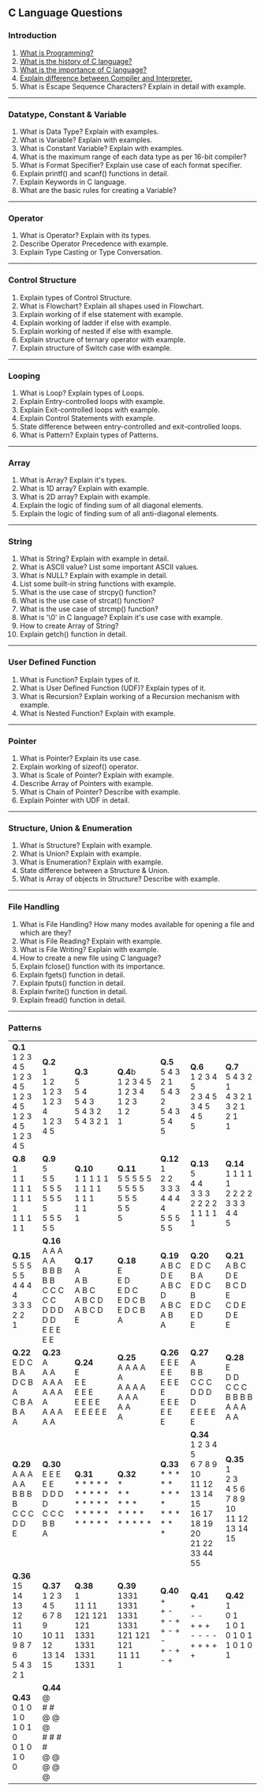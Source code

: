 ## C Language Questions

### Introduction
1. [What is Programming?](https://medium.com/@milankathiriya/what-is-programming-fe7a0dc39a7a)
2. [What is the history of C language?](https://medium.com/@milankathiriya/the-history-of-the-c-language-b9deb0155bf0)
3. [What is the importance of C language?](https://medium.com/@milankathiriya/importance-features-of-c-language-7fe80a1a754b)
4. [Explain difference between Compiler and Interpreter.](https://medium.com/@milankathiriya/translator-compiler-interpreter-522ce6b75e55)
5. What is Escape Sequence Characters? Explain in detail with example.

---

### Datatype, Constant & Variable
1. What is Data Type? Explain with examples.
2. What is Variable? Explain with examples.
3. What is Constant Variable? Explain with examples.
4. What is the maximum range of each data type as per 16-bit compiler?
5. What is Format Specifier? Explain use case of each format specifier.
6. Explain printf() and scanf() functions in detail.
7. Explain Keywords in C language.
8. What are the basic rules for creating a Variable?

---

### Operator
1. What is Operator? Explain with its types.
2. Describe Operator Precedence with example.
3. Explain Type Casting or Type Conversation.

---

### Control Structure
1. Explain types of Control Structure.
2. What is Flowchart? Explain all shapes used in Flowchart.
3. Explain working of if else statement with example.
4. Explain working of ladder if else with example.
5. Explain working of nested if else with example.
6. Explain structure of ternary operator with example.
7. Explain structure of Switch case with example.

---

### Looping
1. What is Loop? Explain types of Loops.
2. Explain Entry-controlled loops with example.
3. Explain Exit-controlled loops with example.
4. Explain Control Statements with example.
5. State difference between entry-controlled and exit-controlled loops.
6. What is Pattern? Explain types of Patterns.

---

### Array
1. What is Array? Explain it's types.
2. What is 1D array? Explain with example.
3. What is 2D array? Explain with example.
4. Explain the logic of finding sum of all diagonal elements.
5. Explain the logic of finding sum of all anti-diagonal elements.

---

### String
1. What is String? Explain with example in detail.
2. What is ASCII value? List some important ASCII values.
3. What is NULL? Explain with example in detail.
4. List some built-in string functions with example.
5. What is the use case of strcpy() function?
6. What is the use case of strcat() function?
7. What is the use case of strcmp() function?
8. What is '\0' in C language? Explain it's use case with example.
9. How to create Array of String?
10. Explain getch() function in detail.

---

### User Defined Function
1. What is Function? Explain types of it.
2. What is User Defined Function (UDF)? Explain types of it.
3. What is Recursion? Explain working of a Recursion mechanism with example.
4. What is Nested Function? Explain with example.

---

### Pointer
1. What is Pointer? Explain its use case.
2. Explain working of sizeof() operator.
3. What is Scale of Pointer? Explain with example.
4. Describe Array of Pointers with example.
5. What is Chain of Pointer? Describe with example.
6. Explain Pointer with UDF in detail.

---

### Structure, Union & Enumeration
1. What is Structure? Explain with example.
2. What is Union? Explain with example.
3. What is Enumeration? Explain with example.
4. State difference between a Structure & Union.
5. What is Array of objects in Structure? Describe with example.

---

### File Handling
1. What is File Handling? How many modes available for opening a file and which are they?
2. What is File Reading? Explain with example.
3. What is File Writing? Explain with example.
4. How to create a new file using C language?
5. Explain fclose() function with its importance.
6. Explain fgets() function in detail.
7. Explain fputs() function in detail.
8. Explain fwrite() function in detail.
9. Explain fread() function in detail.

---

### Patterns

<table>
  <tbody>
    <tr>
      <td>
        <b>Q.1</b> <br>
        1 2 3 4 5 <br>
        1 2 3 4 5 <br>
        1 2 3 4 5 <br>
        1 2 3 4 5 <br>
        1 2 3 4 5 <br>
      </td>
      <td>
        <b>Q.2</b> <br>
        1 <br>
        1 2 <br>
        1 2 3 <br>
        1 2 3 4 <br>
        1 2 3 4 5 <br>
      </td>
      <td>
        <b>Q.3</b> <br>
        5 <br>
        5 4 <br>
        5 4 3 <br>
        5 4 3 2 <br>
        5 4 3 2 1 <br>
      </td>
      <td>
        <b>Q.4</b>b <br>
        1 2 3 4 5 <br>
        1 2 3 4 <br>
        1 2 3 <br>
        1 2 <br>
        1 <br>
      </td>
      <td>
        <b>Q.5</b> <br>
        5 4 3 2 1 <br>
        5 4 3 2 <br>
        5 4 3 <br>
        5 4 <br>
        5 <br>
      </td>
      <td>
        <b>Q.6</b> <br>
        1 2 3 4 5 <br>
        2 3 4 5 <br>
        3 4 5 <br>
        4 5 <br>
        5 <br>
      </td>
      <td>
        <b>Q.7</b> <br>
        5 4 3 2 1 <br>
        4 3 2 1 <br>
        3 2 1 <br>
        2 1 <br>
        1 <br>
      </td>
    </tr>
    <tr>
      <td>
        <b>Q.8</b> <br>
        1 <br>
        1 1 <br>
        1 1 1 <br>
        1 1 1 1 <br>
        1 1 1 1 1 <br>
      </td>
      <td>
        <b>Q.9</b> <br>
        5 <br>
        5 5 <br>
        5 5 5 <br>
        5 5 5 5 <br>
        5 5 5 5 5 <br>
      </td>
      <td>
        <b>Q.10</b> <br>
        1 1 1 1 1 <br>
        1 1 1 1 <br>
        1 1 1 <br>
        1 1 <br>
        1 <br>
      </td>
      <td>
        <b>Q.11</b> <br>
        5 5 5 5 5 <br>
        5 5 5 5 <br>
        5 5 5 <br>
        5 5 <br>
        5 <br>
      </td>
      <td>
        <b>Q.12</b> <br>
        1 <br>
        2 2 <br>
        3 3 3 <br>
        4 4 4 4 <br>
        5 5 5 5 5 <br>
      </td>
      <td>
        <b>Q.13</b> <br>
        5 <br>
        4 4 <br>
        3 3 3 <br>
        2 2 2 2 <br>
        1 1 1 1 1 <br>
      </td>
      <td>
        <b>Q.14</b> <br>
        1 1 1 1 1 <br>
        2 2 2 2 <br>
        3 3 3 <br>
        4 4 <br>
        5 <br>
      </td>
    </tr>
    <tr>
      <td>
        <b>Q.15</b> <br>
        5 5 5 5 5 <br>
        4 4 4 4 <br>
        3 3 3 <br>
        2 2 <br>
        1 <br>
      </td>
      <td>
        <b>Q.16</b> <br>
        A A A A A <br>
        B B B B B <br>
        C C C C C <br>
        D D D D D <br>
        E E E E E <br>
      </td>
      <td>
        <b>Q.17</b> <br>
        A <br>
        A B <br>
        A B C <br>
        A B C D <br>
        A B C D E <br>
      </td>
      <td>
        <b>Q.18</b> <br>
        E <br>
        E D <br>
        E D C <br>
        E D C B <br>
        E D C B A <br>
      </td>
      <td>
        <b>Q.19</b> <br>
        A B C D E <br>
        A B C D <br>
        A B C <br>
        A B <br>
        A <br>
      </td>
      <td>
        <b>Q.20</b> <br>
        E D C B A <br>
        E D C B <br>
        E D C <br>
        E D <br>
        E <br>
      </td>
      <td>
        <b>Q.21</b> <br>
        A B C D E <br>
        B C D E <br>
        C D E <br>
        D E <br>
        E <br>
      </td>
    </tr>
    <tr>
      <td>
        <b>Q.22</b> <br>
        E D C B A <br>
        D C B A <br> 
        C B A <br>
        B A <br>
        A <br>
      </td>
      <td>
        <b>Q.23</b> <br>
        A <br>
        A A <br>
        A A A <br>
        A A A A <br>
        A A A A A <br>
      </td>
      <td>
        <b>Q.24</b> <br>
        E <br>
        E E <br>
        E E E <br>
        E E E E <br>
        E E E E E <br>
      </td>
      <td>
        <b>Q.25</b> <br>
        A A A A A <br>
        A A A A <br>
        A A A <br>
        A A <br>
        A <br>
      </td>
      <td>
        <b>Q.26</b> <br>
        E E E E E <br>
        E E E E <br>
        E E E <br>
        E E <br>
        E <br>
      </td>
      <td>
        <b>Q.27</b> <br>
        A <br>
        B B <br>
        C C C <br>
        D D D D <br>
        E E E E E <br>
      </td>
      <td>
        <b>Q.28</b> <br>
        E <br>
        D D <br>
        C C C <br>
        B B B B <br>
        A A A A A <br>
      </td>
    </tr>
    <tr>
      <td>
        <b>Q.29</b> <br>
        A A A A A <br>
        B B B B <br>
        C C C <br>
        D D <br>
        E <br>
      </td>
      <td>
        <b>Q.30</b> <br>
        E E E E E <br>
        D D D D <br>
        C C C <br>
        B B <br>
        A <br>
      </td>
      <td>
        <b>Q.31</b> <br>
        * * * * * <br>
        * * * * * <br>
        * * * * * <br>
        * * * * * <br>
        * * * * * <br>
      </td>
      <td>
        <b>Q.32</b> <br>
        * <br>
        * * <br>
        * * * <br>
        * * * * <br>
        * * * * * <br>
      </td>
      <td>
        <b>Q.33</b> <br>
        * * * * * <br>
        * * * * <br>
        * * * <br>
        * * <br>
        * <br>
      </td>
      <td>
        <b>Q.34</b> <br>
        1 2 3 4 5 <br>
        6 7 8 9 10 <br>
        11 12 13 14 15 <br>
        16 17 18 19 20 <br>
        21 22 33 44 55 <br>
      </td>
      <td>
        <b>Q.35</b> <br>
        1 <br>
        2 3 <br>
        4 5 6 <br>
        7 8 9 10 <br>
        11 12 13 14 15 <br>
      </td>
    </tr>
    <tr>
      <td>
        <b>Q.36</b> <br>
        15 <br>
        14 13 <br>
        12 11 10 <br>
        9 8 7 6 <br>
        5 4 3 2 1 <br>
      </td>
      <td>
        <b>Q.37</b> <br>
        1 2 3 4 5 <br>
        6 7 8 9 <br>
        10 11 12 <br>
        13 14 <br>
        15 <br>
      </td>
      <td>
        <b>Q.38</b> <br>
        1 <br>
        11 11 <br>
        121 121 121 <br>
        1331 1331 1331 1331 <br>
      </td>
      <td>
        <b>Q.39</b> <br>
        1331 1331 1331 1331 <br>
        121 121 121 <br>
        11 11 <br>
        1 <br>
      </td>
      <td>
        <b>Q.40</b> <br>
        + <br>
        + - <br>
        + - + <br>
        + - + - <br>
        + - + - + <br>
      </td>
      <td>
        <b>Q.41</b> <br>
        + <br>
        - - <br>
        + + + <br>
        - - - - <br>
        + + + + + <br>
      </td>
      <td>
        <b>Q.42</b> <br>
        1 <br>
        0 1 <br>
        1 0 1 <br>
        0 1 0 1 <br>
        1 0 1 0 1 <br>
      </td>
    </tr>
    <tr>
      <td>
        <b>Q.43</b> <br>
        0 1 0 1 0 <br>
        1 0 1 0 <br>
        0 1 0 <br>
        1 0 <br>
        0 <br>
      </td>
      <td>
        <b>Q.44</b> <br>
        @ <br>
        # # <br>
        @ @ @ <br>
        # # # # <br>
        @ @ @ @ @ <br>
      </td>
    </tr>
  </tbody>
</table>
